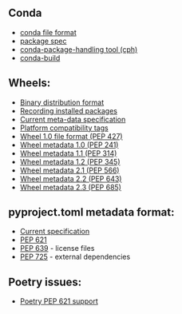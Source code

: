 
## Conda

* [conda file format](https://docs.conda.io/projects/conda/en/latest/user-guide/concepts/packages.html)
* [package spec](https://docs.conda.io/projects/conda-build/en/stable/resources/package-spec.html)
* [conda-package-handling tool (cph)](https://conda.github.io/conda-package-handling/)
* [conda-build](https://docs.conda.io/projects/conda-build/)

## Wheels:

* [Binary distribution format](https://packaging.python.org/en/latest/specifications/binary-distribution-format/)
* [Recording installed packages](https://packaging.python.org/en/latest/specifications/recording-installed-packages/)
* [Current meta-data specification](https://packaging.python.org/en/latest/specifications/core-metadata/)
* [Platform compatibility tags](https://packaging.python.org/en/latest/specifications/platform-compatibility-tags/)
* [Wheel 1.0 file format (PEP 427)](https://peps.python.org/pep-0427/)
* [Wheel metadata 1.0 (PEP 241)](https://peps.python.org/pep-0241/)
* [Wheel metadata 1.1 (PEP 314)](https://peps.python.org/pep-0314/)
* [Wheel metadata 1.2 (PEP 345)](https://peps.python.org/pep-0345/)
* [Wheel metadata 2.1 (PEP 566)](https://peps.python.org/pep-0566/)
* [Wheel metadata 2.2 (PEP 643)](https://peps.python.org/pep-643/)
* [Wheel metadata 2.3 (PEP 685)](https://peps.python.org/pep-685/)

## pyproject.toml metadata format:

* [Current specification](https://packaging.python.org/en/latest/specifications/pyproject-toml/)
* [PEP 621](https://peps.python.org/pep-0621/)
* [PEP 639](https://peps.python.org/pep-0639/) - license files
* [PEP 725](https://peps.python.org/pep-0725/) - external dependencies

## Poetry issues:

* [Poetry PEP 621 support](https://github.com/python-poetry/roadmap/issues/3)
